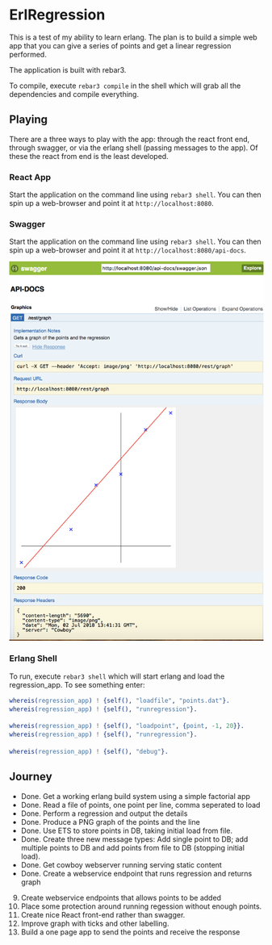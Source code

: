 # ErlRegression

This is a test of my ability to learn erlang. The plan is to build a simple web app that you can give a series of points and get a linear regression performed.

The application is built with rebar3. 

To compile, execute `rebar3 compile` in the shell which will grab all the dependencies and compile everything. 

## Playing

There are a three ways to play with the app: through the react front end, through swagger, or via the erlang shell (passing messages to the app). Of these the react from end is the least developed.

### React App
Start the application on the command line using `rebar3 shell`. You can then spin up a web-browser and point it at `http://localhost:8080`.

### Swagger
Start the application on the command line using `rebar3 shell`. You can then spin up a web-browser and point it at `http://localhost:8080/api-docs`.

![alt text](https://raw.githubusercontent.com/garethwebber/erlregression/master/priv/v1_graph.png "Regression Graph")

### Erlang Shell
To run, execute `rebar3 shell` which will start erlang and load the regression_app. To see something enter: 

```erlang
whereis(regression_app) ! {self(), "loadfile", "points.dat"}.
whereis(regression_app) ! {self(), "runregression"}.         

whereis(regression_app) ! {self(), "loadpoint", {point, -1, 20}}.
whereis(regression_app) ! {self(), "runregression"}.             

whereis(regression_app) ! {self(), "debug"}.        
```

## Journey

+ Done. Get a working erlang build system using a simple factorial app
+ Done. Read a file of points, one point per line, comma seperated to load
+ Done. Perform a regression and output the details 
+ Done. Produce a PNG graph of the points and the line
+ Done. Use ETS to store points in DB, taking initial load from file. 
+ Done. Create three new message types: Add single point to DB; add multiple points to DB and add points from file to DB (stopping initial load).  
+ Done. Get cowboy webserver running serving static content
+ Done. Create a webservice endpoint that runs regression and returns graph
9. Create webservice endpoints that allows points to be added
10. Place some protection around running regession without enough points.
11. Create nice React front-end rather than swagger.
12. Improve graph with ticks and other labelling.
13. Build a one page app to send the points and receive the response

